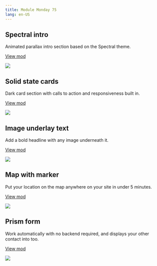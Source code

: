 ```yaml
---
title: Module Monday 75
lang: en-US
---
```


## Spectral intro

Animated parallax intro section based on the Spectral theme.

<a class="btn btn-sm" href="https://anymod.com/mod/spectral-hero-intro-llorbo?preview=true">View mod</a>

<a href="https://anymod.com/mod/spectral-hero-intro-llorbo?preview=true">
  <img src="https://res.cloudinary.com/component/image/upload/v1583113349/intro_nsqvmd.gif"/>
</a>

## Solid state cards

Dark card section with calls to action and responsiveness built in.

<a class="btn btn-sm" href="https://anymod.com/mod/card-section-mlrnmo?preview=true">View mod</a>

<a href="https://anymod.com/mod/card-section-mlrnmo?preview=true">
  <img src="https://res.cloudinary.com/component/image/upload/v1583113341/cards_wvq5h0.png"/>
</a>

## Image underlay text

Add a bold headline with any image underneath it.

<a class="btn btn-sm" href="https://anymod.com/mod/image-letter-text-mllrlr">View mod</a>

<a href="https://anymod.com/mod/image-letter-text-mllrlr">
  <img src="https://res.cloudinary.com/component/image/upload/v1583113341/underlay_ww27wx.png"/>
</a>

## Map with marker

Put your location on the map anywhere on your site in under 5 minutes.

<a class="btn btn-sm" href="https://anymod.com/mod/google-map-with-marker-moamb?preview=true">View mod</a>

<a href="https://anymod.com/mod/google-map-with-marker-moamb?preview=true">
  <img src="https://res.cloudinary.com/component/image/upload/v1583113349/map_zanszk.gif"/>
</a>

## Prism form

Work automatically with no backend required, and displays your other contact into too.

<a class="btn btn-sm" href="https://anymod.com/mod/elegant-contact-form-with-contact-details-llknoo">View mod</a>

<a href="https://anymod.com/mod/elegant-contact-form-with-contact-details-llknoo">
  <img src="https://res.cloudinary.com/component/image/upload/v1583113341/form_r8be82.png"/>
</a>

